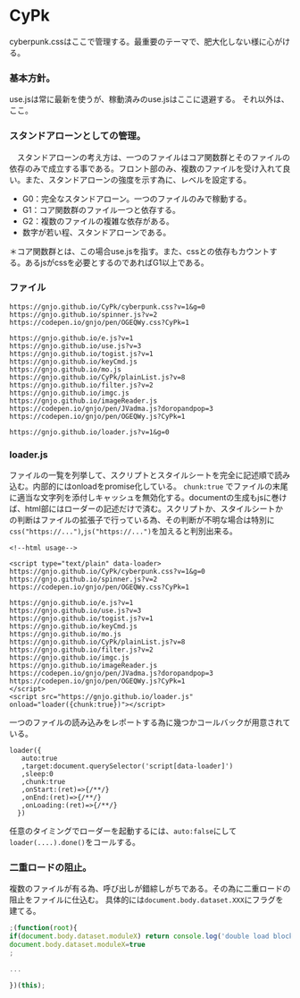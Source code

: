 # CyPk
cyberpunk.cssはここで管理する。最重要のテーマで、肥大化しない様に心がける。

### 基本方針。
use.jsは常に最新を使うが、稼動済みのuse.jsはここに退避する。
それ以外は、ここ。
### スタンドアローンとしての管理。
　スタンドアローンの考え方は、一つのファイルはコア関数群とそのファイルの依存のみで成立する事である。フロント部のみ、複数のファイルを受け入れて良い。また、スタンドアローンの強度を示す為に、レベルを設定する。 
- G0：完全なスタンドアローン。一つのファイルのみで稼動する。
- G1：コア関数群のファイル一つと依存する。
- G2：複数のファイルの複雑な依存がある。
- 数字が若い程、スタンドアローンである。

 ＊コア関数群とは、この場合use.jsを指す。また、cssとの依存もカウントする。あるjsがcssを必要とするのであればG1以上である。
### ファイル
```
https://gnjo.github.io/CyPk/cyberpunk.css?v=1&g=0
https://gnjo.github.io/spinner.js?v=2
https://codepen.io/gnjo/pen/OGEQWy.css?CyPk=1
 
https://gnjo.github.io/e.js?v=1
https://gnjo.github.io/use.js?v=3
https://gnjo.github.io/togist.js?v=1
https://gnjo.github.io/keyCmd.js
https://gnjo.github.io/mo.js
https://gnjo.github.io/CyPk/plainList.js?v=8
https://gnjo.github.io/filter.js?v=2
https://gnjo.github.io/imgc.js
https://gnjo.github.io/imageReader.js
https://codepen.io/gnjo/pen/JVadma.js?doropandpop=3
https://codepen.io/gnjo/pen/OGEQWy.js?CyPk=1

https://gnjo.github.io/loader.js?v=1&g=0
```

### loader.js
ファイルの一覧を列挙して、スクリプトとスタイルシートを完全に記述順で読み込む。内部的にはonloadをpromise化している。
```chunk:true``` でファイルの末尾に適当な文字列を添付しキャッシュを無効化する。documentの生成もjsに巻けば、html部にはローダーの記述だけで済む。スクリプトか、スタイルシートかの判断はファイルの拡張子で行っている為、その判断が不明な場合は特別に```css("https://...")```,```js("https://...")```を加えると判別出来る。
```
<!--html usage-->

<script type="text/plain" data-loader>
https://gnjo.github.io/CyPk/cyberpunk.css?v=1&g=0
https://gnjo.github.io/spinner.js?v=2
https://codepen.io/gnjo/pen/OGEQWy.css?CyPk=1
 
https://gnjo.github.io/e.js?v=1
https://gnjo.github.io/use.js?v=3
https://gnjo.github.io/togist.js?v=1
https://gnjo.github.io/keyCmd.js
https://gnjo.github.io/mo.js
https://gnjo.github.io/CyPk/plainList.js?v=8
https://gnjo.github.io/filter.js?v=2
https://gnjo.github.io/imgc.js
https://gnjo.github.io/imageReader.js
https://codepen.io/gnjo/pen/JVadma.js?doropandpop=3
https://codepen.io/gnjo/pen/OGEQWy.js?CyPk=1
</script>
<script src="https://gnjo.github.io/loader.js" onload="loader({chunk:true})"></script>

```
一つのファイルの読み込みをレポートする為に幾つかコールバックが用意されている。
```
loader({
   auto:true
   ,target:document.querySelector('script[data-loader]')
   ,sleep:0
   ,chunk:true
   ,onStart:(ret)=>{/**/}
   ,onEnd:(ret)=>{/**/}
   ,onLoading:(ret)=>{/**/}
  })
```
任意のタイミングでローダーを起動するには、```auto:false```にして```loader(....).done()```をコールする。

### 二重ロードの阻止。
複数のファイルが有る為、呼び出しが錯綜しがちである。その為に二重ロードの阻止をファイルに仕込む。
具体的には```document.body.dataset.XXX```にフラグを建てる。
```js
;(function(root){
if(document.body.dataset.moduleX) return console.log('double load block',moduleX)
document.body.dataset.moduleX=true
;

...

})(this);
```

